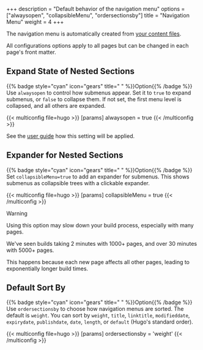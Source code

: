 +++
description = "Default behavior of the navigation menu"
options = ["alwaysopen", "collapsibleMenu", "ordersectionsby"]
title = "Navigation Menu"
weight = 4
+++

The navigation menu is automatically created from [your content files](content/structure).

All configurations options apply to all pages but can be changed in each page's front matter.

## Expand State of Nested Sections

{{% badge style="cyan" icon="gears" title=" " %}}Option{{% /badge %}} Use `alwaysopen` to control how submenus appear. Set it to `true` to expand submenus, or `false` to collapse them. If not set, the first menu level is collapsed, and all others are expanded.

{{< multiconfig file=hugo >}}
[params]
  alwaysopen = true
{{< /multiconfig >}}

See the [user guide](content/navigationmenu#expand-state-of-nested-sections) how this setting will be applied.

## Expander for Nested Sections

{{% badge style="cyan" icon="gears" title=" " %}}Option{{% /badge %}} Set `collapsibleMenu=true` to add an expander for submenus. This shows submenus as collapsible trees with a clickable expander.

{{< multiconfig file=hugo >}}
[params]
  collapsibleMenu = true
{{< /multiconfig >}}

> [!WARNING]
> Using this option may slow down your build process, especially with many pages.
>
> We've seen builds taking 2 minutes with 1000+ pages, and over 30 minutes with 5000+ pages.
>
> This happens because each new page affects all other pages, leading to exponentially longer build times.

## Default Sort By

{{% badge style="cyan" icon="gears" title=" " %}}Option{{% /badge %}} Use `ordersectionsby` to choose how navigation menus are sorted. The default is `weight`. You can sort by `weight`, `title`, `linktitle`, `modifieddate`, `expirydate`, `publishdate`, `date`, `length`, or `default` (Hugo's standard order).

{{< multiconfig file=hugo >}}
[params]
  ordersectionsby = 'weight'
{{< /multiconfig >}}

